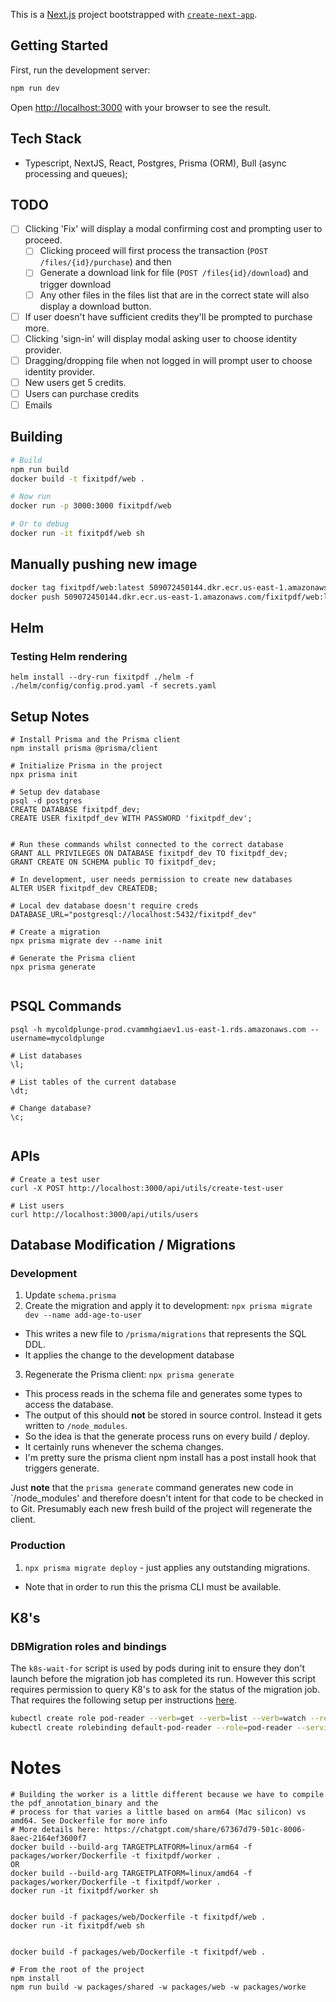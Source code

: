 This is a [Next.js](https://nextjs.org) project bootstrapped with [`create-next-app`](https://nextjs.org/docs/app/api-reference/cli/create-next-app).

## Getting Started

First, run the development server:

```bash
npm run dev
```

Open [http://localhost:3000](http://localhost:3000) with your browser to see the result.

## Tech Stack
* Typescript, NextJS, React, Postgres, Prisma (ORM), Bull (async processing and queues);


## TODO
- [ ] Clicking 'Fix' will display a modal confirming cost and prompting user to proceed.
  - [ ] Clicking proceed will first process the transaction (`POST /files/{id}/purchase`) and then
  - [ ] Generate a download link for file (`POST /files{id}/download`) and trigger download
  - [ ] Any other files in the files list that are in the correct state will also display a download button.
- [ ] If user doesn't have sufficient credits they'll be prompted to purchase more.
- [ ] Clicking 'sign-in' will display modal asking user to choose identity provider. 
- [ ] Dragging/dropping file when not logged in will prompt user to choose identity provider.
- [ ] New users get 5 credits. 
- [ ] Users can purchase credits
- [ ] Emails

## Building
```bash
# Build
npm run build
docker build -t fixitpdf/web .

# Now run
docker run -p 3000:3000 fixitpdf/web

# Or to debug
docker run -it fixitpdf/web sh
```

## Manually pushing new image
```bash
docker tag fixitpdf/web:latest 509072450144.dkr.ecr.us-east-1.amazonaws.com/fixitpdf/web:latest
docker push 509072450144.dkr.ecr.us-east-1.amazonaws.com/fixitpdf/web:latest
```

## Helm
### Testing Helm rendering
```
helm install --dry-run fixitpdf ./helm -f ./helm/config/config.prod.yaml -f secrets.yaml
```


## Setup Notes
```
# Install Prisma and the Prisma client
npm install prisma @prisma/client

# Initialize Prisma in the project
npx prisma init

# Setup dev database
psql -d postgres
CREATE DATABASE fixitpdf_dev;
CREATE USER fixitpdf_dev WITH PASSWORD 'fixitpdf_dev';


# Run these commands whilst connected to the correct database
GRANT ALL PRIVILEGES ON DATABASE fixitpdf_dev TO fixitpdf_dev;
GRANT CREATE ON SCHEMA public TO fixitpdf_dev;

# In development, user needs permission to create new databases
ALTER USER fixitpdf_dev CREATEDB;

# Local dev database doesn't require creds
DATABASE_URL="postgresql://localhost:5432/fixitpdf_dev"

# Create a migration
npx prisma migrate dev --name init

# Generate the Prisma client
npx prisma generate


```

## PSQL Commands
```
psql -h mycoldplunge-prod.cvammhgiaev1.us-east-1.rds.amazonaws.com --username=mycoldplunge

# List databases
\l;

# List tables of the current database
\dt;

# Change database? 
\c;


```

## APIs
```
# Create a test user
curl -X POST http://localhost:3000/api/utils/create-test-user

# List users
curl http://localhost:3000/api/utils/users
```

## Database Modification / Migrations
### Development
1. Update `schema.prisma`
2. Create the migration and apply it to development: `npx prisma migrate dev --name add-age-to-user`
  * This writes a new file to `/prisma/migrations` that represents the SQL DDL.
  * It applies the change to the development database
3. Regenerate the Prisma client: `npx prisma generate`
  * This process reads in the schema file and generates some types to access the database.
  * The output of this should **not** be stored in source control. Instead it gets written to `/node_modules`. 
  * So the idea is that the generate process runs on every build / deploy.
  * It certainly runs whenever the schema changes.
  * I'm pretty sure the prisma client npm install has a post install hook that triggers generate.

Just **note** that the `prisma generate` command generates new code in `/node_modules' and
therefore doesn't intent for that code to be checked in to Git. Presumably each new fresh
build of the project will regenerate the client.

### Production
1. `npx prisma migrate deploy` - just applies any outstanding migrations.
  * Note that in order to run this the prisma CLI must be available.


## K8's
### DBMigration roles and bindings
The `k8s-wait-for` script is used by pods during init to ensure they don't launch before the migration job has 
completed its run. However this script requires permission to query K8's to ask for the status of the migration
job. That requires the following setup per instructions [here](https://github.com/groundnuty/k8s-wait-for?tab=readme-ov-file).

```bash
kubectl create role pod-reader --verb=get --verb=list --verb=watch --resource=pods,services,deployments,jobs
kubectl create rolebinding default-pod-reader --role=pod-reader --serviceaccount=fixitpdf:default --namespace=fixitpdf
```



# Notes
```
# Building the worker is a little different because we have to compile the pdf_annotation_binary and the
# process for that varies a little based on arm64 (Mac silicon) vs amd64. See Dockerfile for more info
# More details here: https://chatgpt.com/share/67367d79-501c-8006-8aec-2164ef3600f7
docker build --build-arg TARGETPLATFORM=linux/arm64 -f packages/worker/Dockerfile -t fixitpdf/worker .
OR
docker build --build-arg TARGETPLATFORM=linux/amd64 -f packages/worker/Dockerfile -t fixitpdf/worker .
docker run -it fixitpdf/worker sh


docker build -f packages/web/Dockerfile -t fixitpdf/web .
docker run -it fixitpdf/web sh


docker build -f packages/web/Dockerfile -t fixitpdf/web .

# From the root of the project
npm install
npm run build -w packages/shared -w packages/web -w packages/worke
```